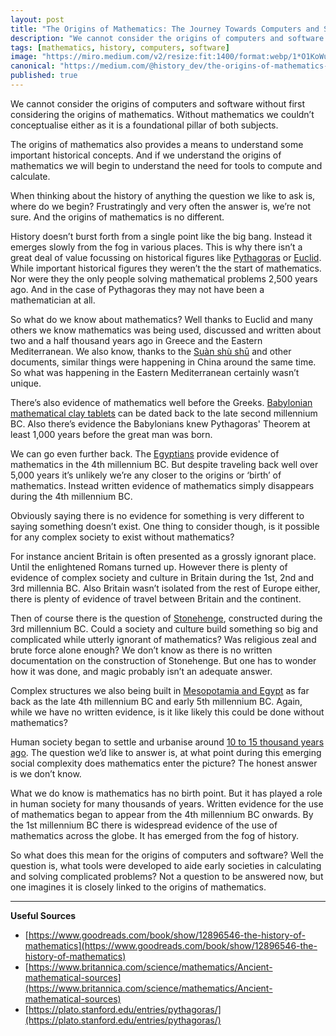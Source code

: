 ```yaml
---
layout: post
title: "The Origins of Mathematics: The Journey Towards Computers and Software"
description: "We cannot consider the origins of computers and software without first considering the origins of mathematics. Without mathematics we couldn’t conceptualise either as it is a foundational pillar of both subjects."
tags: [mathematics, history, computers, software]
image: "https://miro.medium.com/v2/resize:fit:1400/format:webp/1*O1KoWu-U2kuVIvyhHtlrIQ.jpeg"
canonical: "https://medium.com/@history_dev/the-origins-of-mathematics-the-journey-towards-computers-and-software-3915cf60a9cb"
published: true
---
```

We cannot consider the origins of computers and software without first considering the origins of mathematics. Without mathematics we couldn’t conceptualise either as it is a foundational pillar of both subjects.

The origins of mathematics also provides a means to understand some important historical concepts. And if we understand the origins of mathematics we will begin to understand the need for tools to compute and calculate.

When thinking about the history of anything the question we like to ask is, where do we begin? Frustratingly and very often the answer is, we’re not sure. And the origins of mathematics is no different.

History doesn’t burst forth from a single point like the big bang. Instead it emerges slowly from the fog in various places. This is why there isn’t a great deal of value focussing on historical figures like [Pythagoras](https://en.wikipedia.org/wiki/Pythagoras) or [Euclid](https://en.wikipedia.org/wiki/Euclid). While important historical figures they weren’t the the start of mathematics. Nor were they the only people solving mathematical problems 2,500 years ago. And in the case of Pythagoras they may not have been a mathematician at all.

So what do we know about mathematics? Well thanks to Euclid and many others we know mathematics was being used, discussed and written about two and a half thousand years ago in Greece and the Eastern Mediterranean. We also know, thanks to the [Suàn shù shū](https://en.wikipedia.org/wiki/Book_on_Numbers_and_Computation) and other documents, similar things were happening in China around the same time. So what was happening in the Eastern Mediterranean certainly wasn’t unique.

There’s also evidence of mathematics well before the Greeks. [Babylonian mathematical clay tablets](https://en.wikipedia.org/wiki/Babylonian_mathematics) can be dated back to the late second millennium BC. Also there’s evidence the Babylonians knew Pythagoras' Theorem at least 1,000 years before the great man was born.

We can go even further back. The [Egyptians](https://en.wikipedia.org/wiki/Ancient_Egyptian_mathematics) provide evidence of mathematics in the 4th millennium BC. But despite traveling back well over 5,000 years it’s unlikely we’re any closer to the origins or ‘birth’ of mathematics. Instead written evidence of mathematics simply disappears during the 4th millennium BC.

Obviously saying there is no evidence for something is very different to saying something doesn’t exist. One thing to consider though, is it possible for any complex society to exist without mathematics?

For instance ancient Britain is often presented as a grossly ignorant place. Until the enlightened Romans turned up. However there is plenty of evidence of complex society and culture in Britain during the 1st, 2nd and 3rd millennia BC. Also Britain wasn’t isolated from the rest of Europe either, there is plenty of evidence of travel between Britain and the continent.

Then of course there is the question of [Stonehenge](https://en.wikipedia.org/wiki/Stonehenge#Function_and_construction), constructed during the 3rd millennium BC. Could a society and culture build something so big and complicated while utterly ignorant of mathematics? Was religious zeal and brute force alone enough? We don’t know as there is no written documentation on the construction of Stonehenge. But one has to wonder how it was done, and magic probably isn’t an adequate answer.

Complex structures we also being built in [Mesopotamia and Egypt](https://en.wikipedia.org/wiki/Egyptian_pyramids#Historical_development) as far back as the late 4th millennium BC and early 5th millennium BC. Again, while we have no written evidence, is it like likely this could be done without mathematics?

Human society began to settle and urbanise around [10 to 15 thousand years ago](https://en.wikipedia.org/wiki/Natufian_culture). The question we’d like to answer is, at what point during this emerging social complexity does mathematics enter the picture? The honest answer is we don’t know.

What we do know is mathematics has no birth point. But it has played a role in human society for many thousands of years. Written evidence for the use of mathematics began to appear from the 4th millennium BC onwards. By the 1st millennium BC there is widespread evidence of the use of mathematics across the globe. It has emerged from the fog of history.

So what does this mean for the origins of computers and software? Well the question is, what tools were developed to aide early societies in calculating and solving complicated problems? Not a question to be answered now, but one imagines it is closely linked to the origins of mathematics.

---

**Useful Sources**

- [https://www.goodreads.com/book/show/12896546-the-history-of-mathematics](https://www.goodreads.com/book/show/12896546-the-history-of-mathematics)
- [https://www.britannica.com/science/mathematics/Ancient-mathematical-sources](https://www.britannica.com/science/mathematics/Ancient-mathematical-sources)
- [https://plato.stanford.edu/entries/pythagoras/](https://plato.stanford.edu/entries/pythagoras/)